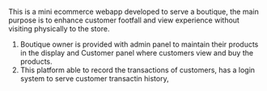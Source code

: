 This is a mini ecommerce webapp developed to serve a boutique, the main purpose is to enhance customer footfall and view experience without visiting physically to the store.
1. Boutique owner is provided with admin panel to maintain their products in the display and Customer panel where customers view and buy the products.
2. This platform able to record the transactions of customers, has a login system to serve customer transactin history, 
